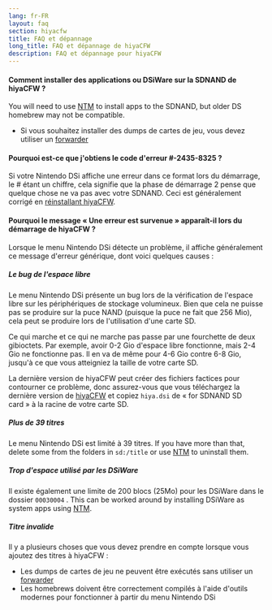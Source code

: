 ```yaml
---
lang: fr-FR
layout: faq
section: hiyacfw
title: FAQ et dépannage
long_title: FAQ et dépannage de hiyaCFW
description: FAQ et dépannage pour hiyaCFW
---
```


#### Comment installer des applications ou DSiWare sur la SDNAND de hiyaCFW ?
You will need to use [NTM](https://github.com/Epicpkmn11/NTM/releases/latest) to install apps to the SDNAND, but older DS homebrew may not be compatible.
- Si vous souhaitez installer des dumps de cartes de jeu, vous devez utiliser un [forwarder](../ds-index/forwarders)

#### Pourquoi est-ce que j'obtiens le code d'erreur #-2435-8325 ?
Si votre Nintendo DSi affiche une erreur dans ce format lors du démarrage, le # étant un chiffre, cela signifie que la phase de démarrage 2 pense que quelque chose ne va pas avec votre SDNAND. Ceci est généralement corrigé en [réinstallant hiyaCFW](installing).

#### Pourquoi le message « Une erreur est survenue » apparaît-il lors du démarrage de hiyaCFW ?
Lorsque le menu Nintendo DSi détecte un problème, il affiche généralement ce message d'erreur générique, dont voici quelques causes :

##### Le bug de l'espace libre
Le menu Nintendo DSi présente un bug lors de la vérification de l'espace libre sur les périphériques de stockage volumineux. Bien que cela ne puisse pas se produire sur la puce NAND (puisque la puce ne fait que 256 Mio), cela peut se produire lors de l'utilisation d'une carte SD.

Ce qui marche et ce qui ne marche pas passe par une fourchette de deux gibioctets. Par exemple, avoir 0-2 Gio d'espace libre fonctionne, mais 2-4 Gio ne fonctionne pas. Il en va de même pour 4-6 Gio contre 6-8 Gio, jusqu'à ce que vous atteigniez la taille de votre carte SD.

La dernière version de hiyaCFW peut créer des fichiers factices pour contourner ce problème, donc assurez-vous que vous téléchargez la dernière version de [hiyaCFW](https://github.com/RocketRobz/hiyaCFW/releases/latest/download/hiyaCFW.7z) et copiez `hiya.dsi` de « for SDNAND SD card » à la racine de votre carte SD.

##### Plus de 39 titres
Le menu Nintendo DSi est limité à 39 titres. If you have more than that, delete some from the folders in `sd:/title` or use [NTM](https://github.com/Epicpkmn11/NTM/releases/latest) to uninstall them.

##### Trop d'espace utilisé par les DSiWare
Il existe également une limite de 200 blocs (25Mo) pour les DSiWare dans le dossier `00030004` . This can be worked around by installing DSiWare as system apps using [NTM](https://github.com/Epicpkmn11/NTM/releases/latest).

##### Titre invalide
Il y a plusieurs choses que vous devez prendre en compte lorsque vous ajoutez des titres à hiyaCFW :
- Les dumps de cartes de jeu ne peuvent être exécutés sans utiliser un [forwarder](../ds-index/forwarders)
- Les homebrews doivent être correctement compilés à l'aide d'outils modernes pour fonctionner à partir du menu Nintendo DSi
